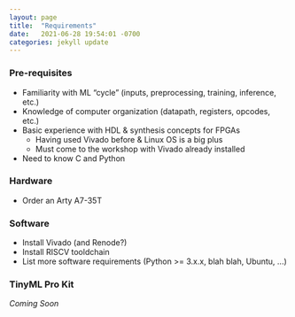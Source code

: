 ```yaml
---
layout: page
title:  "Requirements"
date:   2021-06-28 19:54:01 -0700
categories: jekyll update
---
```


### Pre-requisites
- Familiarity with ML “cycle” (inputs, preprocessing, training, inference, etc.)
- Knowledge of computer organization (datapath, registers, opcodes, etc.)
- Basic experience with HDL & synthesis concepts for FPGAs
  - Having used Vivado before & Linux OS is a big plus
  - Must come to the workshop with Vivado already installed
- Need to know C and Python

### Hardware
- Order an Arty A7-35T

### Software 
- Install Vivado (and Renode?)
- Install RISCV tooldchain 
- List more software requirements (Python >= 3.x.x, blah blah, Ubuntu, ...)

### TinyML Pro Kit
*Coming Soon*
